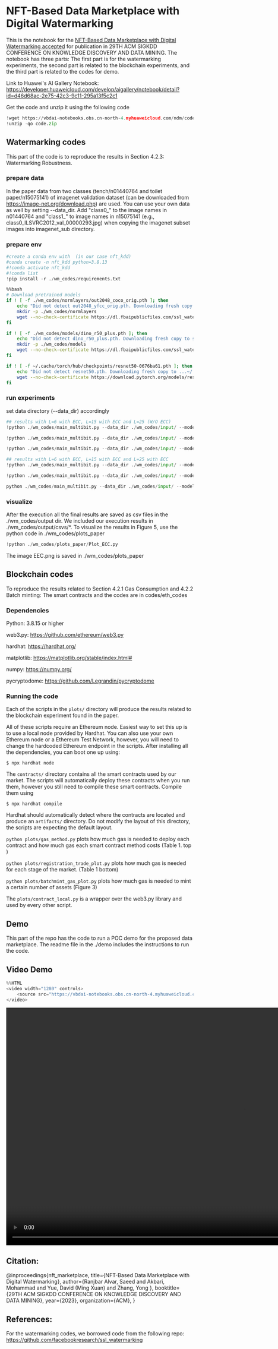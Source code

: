 # NFT-Based Data Marketplace with Digital Watermarking
This is the notebook for the [NFT-Based Data Marketplace with Digital Watermarking accepted](https://dl.acm.org/doi/abs/10.1145/3580305.3599876) for publication in 29TH ACM SIGKDD CONFERENCE ON KNOWLEDGE DISCOVERY AND DATA MINING. The notebook has three parts: The first part is for the watermarking experiments, the second part is related to the blockchain experiments, and the third part is related to the codes for demo. 

Link to Huawei's AI Gallery Notebook: https://developer.huaweicloud.com/develop/aigallery/notebook/detail?id=d46d68ac-2e75-42c3-9c11-295a13f5c2c1

Get the code and unzip it using the following code

```python
!wget https://vbdai-notebooks.obs.cn-north-4.myhuaweicloud.com/ndm/code.zip 
!unzip -qo code.zip
```

## Watermarking codes
This part of the code is to reproduce the results in Section 4.2.3: Watermarking Robustness. 

### prepare data
In the paper data from two classes (tench/n01440764 and toilet paper/n15075141) of imagenet validation dataset (can be downloaded from https://image-net.org/download.php) are used. You can use your own data as well by setting --data_dir. Add "class0_" to the image names in n01440764 and "class1_" to image names in n15075141 (e.g., class0_ILSVRC2012_val_00000293.jpg) when copying the imagenet subset images into imagenet_sub directory.  

### prepare env


```python
#create a conda env with  (in our case nft_kdd)
#conda create -n nft_kdd python=3.8.13
#!conda activate nft_kdd
#!conda list
!pip install -r ./wm_codes/requirements.txt
```


```bash
%%bash
# Download pretrained models 
if ! [ -f ./wm_codes/normlayers/out2048_coco_orig.pth ]; then
    echo "Did not detect out2048_yfcc_orig.pth. Downloading fresh copy to wn_codes/normlayers..."
    mkdir -p ./wm_codes/normlayers
    wget --no-check-certificate https://dl.fbaipublicfiles.com/ssl_watermarking/out2048_coco_orig.pth -P ./wm_codes/normlayers
fi

if ! [ -f ./wm_codes/models/dino_r50_plus.pth ]; then
    echo "Did not detect dino_r50_plus.pth. Downloading fresh copy to src/ssl_watermarking/models..."
    mkdir -p ./wm_codes/models
    wget --no-check-certificate https://dl.fbaipublicfiles.com/ssl_watermarking/dino_r50_plus.pth -P ./wm_codes/models
fi

if ! [ -f ~/.cache/torch/hub/checkpoints/resnet50-0676ba61.pth ]; then
    echo "Did not detect resnet50.pth. Downloading fresh copy to ...~/.cache/torch/hub/checkpoints"
    wget --no-check-certificate https://download.pytorch.org/models/resnet50-0676ba61.pth -P ~/.cache/torch/hub/checkpoints/
fi
```

### run experiments
set data directory (--data_dir) accordingly


```python
## results with L=6 with ECC, L=15 with ECC and L=25 (W/O ECC)
!python ./wm_codes/main_multibit.py --data_dir ./wm_codes/input/ --model_path ./wm_codes/models/dino_r50_plus.pth --normlayer_path ./wm_codes/normlayers/out2048_coco_orig.pth --user_path ./wm_codes/users --output_dir ./wm_codes/output/ --target_psnr_list 20 25 30 35 40 45 --num_bits_ID 6 --num_bits 12 --batch_size 1 --carrier_dir ./wm_codes/carriers/ --save_images false

!python ./wm_codes/main_multibit.py --data_dir ./wm_codes/input/ --model_path ./wm_codes/models/dino_r50_plus.pth --normlayer_path ./wm_codes/normlayers/out2048_coco_orig.pth --user_path ./wm_codes/users --output_dir ./wm_codes/output/ --target_psnr_list 20 25 30 35 40 45 --num_bits_ID 15 --num_bits 30 --batch_size 1 --carrier_dir ./wm_codes/carriers/ --save_images false

!python ./wm_codes/main_multibit.py --data_dir ./wm_codes/input/ --model_path ./wm_codes/models/dino_r50_plus.pth --normlayer_path ./wm_codes/normlayers/out2048_coco_orig.pth --user_path ./wm_codes/users --output_dir ./wm_codes/output/ --target_psnr_list 20 25 30 35 40 45 --num_bits_ID 25 --num_bits 50 --batch_size 1 --carrier_dir ./wm_codes/carriers/ --save_images false
```


```python
## results with L=6 with ECC, L=15 with ECC and L=25 with ECC 
!python ./wm_codes/main_multibit.py --data_dir ./wm_codes/input/ --model_path ./wm_codes/models/dino_r50_plus.pth --normlayer_path ./wm_codes/normlayers/out2048_coco_orig.pth --user_path ./wm_codes/users --output_dir ./wm_codes/output/ --target_psnr_list 20 25 30 35 40 45 --num_bits_ID 6 --num_bits 20 --batch_size 1 --carrier_dir ./wm_codes/carriers/ --ecc true --save_images false

!python ./wm_codes/main_multibit.py --data_dir ./wm_codes/input/ --model_path ./wm_codes/models/dino_r50_plus.pth --normlayer_path ./wm_codes/normlayers/out2048_coco_orig.pth --user_path ./wm_codes/users --output_dir ./wm_codes/output/ --target_psnr_list 20 25 30 35 40 45 --num_bits_ID 15 --num_bits 40 --batch_size 1 --carrier_dir ./wm_codes/carriers/ --ecc true --save_images false

python ./wm_codes/main_multibit.py --data_dir ./wm_codes/input/ --model_path ./wm_codes/models/dino_r50_plus.pth --normlayer_path ./wm_codes/normlayers/out2048_coco_orig.pth --user_path ./wm_codes/users --output_dir ./wm_codes/output/ --target_psnr_list 20 25 30 35 40 45 --num_bits_ID 25 --num_bits 60 --batch_size 1 --carrier_dir ./wm_codes/carriers/ --ecc true --save_images false
```

### visualize 
After the execution all the final results are saved as csv files in the ./wm_codes/output dir. We included our execution results in ./wm_codes/output/csvs/*. To visualize the results in Figure 5, use the python code in  ./wm_codes/plots_paper


```python
!python ./wm_codes/plots_paper/Plot_ECC.py 
```

The image EEC.png is saved in ./wm_codes/plots_paper

## Blockchain codes
To reproduce the results related to Section 4.2.1 Gas Consumption and 4.2.2 Batch minting: 
The smart contracts and the codes are in codes/eth_codes

### Dependencies
Python: 3.8.15 or higher

web3.py: https://github.com/ethereum/web3.py

hardhat: https://hardhat.org/

matplotlib: https://matplotlib.org/stable/index.html#

numpy: https://numpy.org/

pycryptodome: https://github.com/Legrandin/pycryptodome

### Running the code
Each of the scripts in the `plots/` directory will produce the results related to the blockchain experiment found in the paper. 

All of these scripts require an Ethereum node. Easiest way to set this up is to
use a local node provided by Hardhat. You can also use your own Ethereum node or 
a Ethereum Test Network, however, you will need to change the hardcoded Ethereum 
endpoint in the scripts. After installing all the dependencies, you can boot one 
up using:

```
$ npx hardhat node
```
The `contracts/` directory contains all the smart contracts used by our market.
The scripts will automatically deploy these contracts when you run them, however
you still need to compile these smart contracts. Compile them using

```
$ npx hardhat compile
```

Hardhat should automatically detect where the contracts are located and produce an 
`artifacts/` directory. Do not modify the layout of this directory, the scripts
are expecting the default layout.

`python plots/gas_method.py` plots how much gas is needed to deploy each contract
and how much gas each smart contract method costs (Table 1. top )

`python plots/registration_trade_plot.py` plots how much gas is needed for each
stage of the market. (Table 1 bottom)

`python plots/batchmint_gas_plot.py` plots how much gas is needed to mint a certain
number of assets (Figure 3)

The `plots/contract_local.py` is a wrapper over the web3.py library and used
by every other script. 

## Demo 
This part of the repo has the code to run a POC demo for the proposed data marketplace. The readme file in the ./demo includes the instructions to run the code.    

## Video Demo


```python
%%HTML
<video width="1280" controls>
    <source src="https://vbdai-notebooks.obs.cn-north-4.myhuaweicloud.com/ndm/demo_final.mp4" type="video/mp4">
</video>
```


<video width="1280" controls>
    <source src="https://vbdai-notebooks.obs.cn-north-4.myhuaweicloud.com/ndm/demo_final.mp4" type="video/mp4">
</video>



## Citation: 
@inproceedings{nft_marketplace,
  title={NFT-Based Data Marketplace with Digital Watermarking},
  author={Ranjbar Alvar, Saeed and Akbari, Mohammad and Yue, David (Ming Xuan) and Zhang, Yong },
  booktitle={29TH ACM SIGKDD CONFERENCE ON KNOWLEDGE DISCOVERY AND DATA MINING},
  year={2023},
  organization={ACM},
}

## References: 
For the watermarking codes, we borrowed code from the following repo:
https://github.com/facebookresearch/ssl_watermarking


